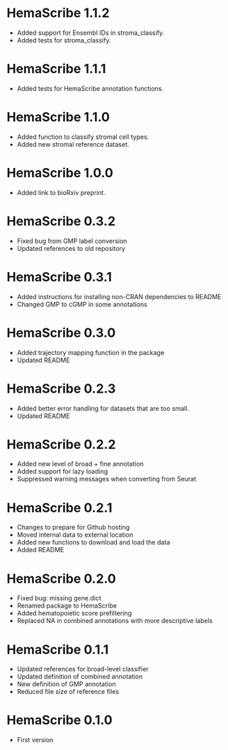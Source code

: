 # HemaScribe 1.1.2
* Added support for Ensembl IDs in stroma_classify.
* Added tests for stroma_classify.

# HemaScribe 1.1.1
* Added tests for HemaScribe annotation functions.

# HemaScribe 1.1.0
* Added function to classify stromal cell types.
* Added new stromal reference dataset.

# HemaScribe 1.0.0
* Added link to bioRxiv preprint.

# HemaScribe 0.3.2

* Fixed bug from GMP label conversion
* Updated references to old repository

# HemaScribe 0.3.1

* Added instructions for installing non-CRAN dependencies to README
* Changed GMP to cGMP in some annotations

# HemaScribe 0.3.0

* Added trajectory mapping function in the package
* Updated README

# HemaScribe 0.2.3

* Added better error handling for datasets that are too small.
* Updated README

# HemaScribe 0.2.2

* Added new level of broad + fine annotation
* Added support for lazy loading
* Suppressed warning messages when converting from Seurat

# HemaScribe 0.2.1

* Changes to prepare for Github hosting
* Moved internal data to external location
* Added new functions to download and load the data
* Added README

# HemaScribe 0.2.0

* Fixed bug: missing gene.dict
* Renamed package to HemaScribe
* Added hematopoietic score prefiltering
* Replaced NA in combined annotations with more descriptive labels

# HemaScribe 0.1.1

* Updated references for broad-level classifier
* Updated definition of combined annotation
* New definition of GMP annotation
* Reduced file size of reference files

# HemaScribe 0.1.0

* First version
